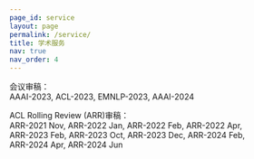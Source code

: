 ```yaml
---
page_id: service
layout: page
permalink: /service/
title: 学术服务
nav: true
nav_order: 4
---
```


<span class="font-weight-bold">会议审稿：</span>  
AAAI-2023, ACL-2023, EMNLP-2023, AAAI-2024

<span class="font-weight-bold">ACL Rolling Review (ARR)审稿：</span>  
ARR-2021 Nov, ARR-2022 Jan, ARR-2022 Feb, ARR-2022 Apr,  
ARR-2023 Feb, ARR-2023 Oct, ARR-2023 Dec, ARR-2024 Feb,  
ARR-2024 Apr, ARR-2024 Jun
